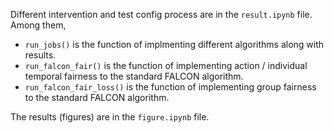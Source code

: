Different intervention and test config process are in the ``result.ipynb`` file. Among them, 
* ``run_jobs()`` is the function of implmenting different algorithms along with results.
* ``run_falcon_fair()`` is the function of implementing action / individual temporal fairness to the standard FALCON algorithm.
* ``run_falcon_fair_loss()`` is the function of implementing group fairness to the standard FALCON algorithm.

The results (figures) are in the ``figure.ipynb`` file.

